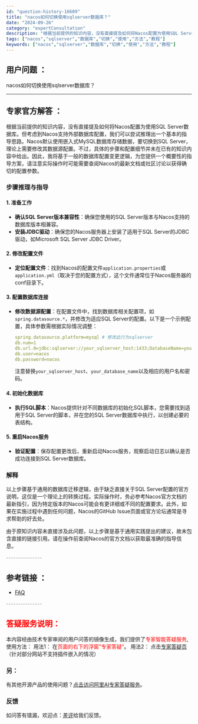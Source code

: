 ```yaml
---
id: "question-history-16609"
title: "nacos如何切换使用sqlserver数据库？"
date: "2024-09-26"
category: "expertConsultation"
description: "根据当前提供的知识内容，没有直接提及如何将Nacos配置为使用SQL Server数据库。但考虑到Nacos支持外部数据库配置，我们可以尝试推理出一个基本的指导思路。Nacos默认使用嵌入式MySQL数据库存储数据，要切换到SQL Server，理论上需要修改其数据源配置。不过，具体的步骤和配置细节"
tags: ["nacos","sqlserver","数据库","切换","使用","方法","教程"]
keywords: ["nacos","sqlserver","数据库","切换","使用","方法","教程"]
---
```


## 用户问题 ： 
 nacos如何切换使用sqlserver数据库？  

---------------
## 专家官方解答 ：

根据当前提供的知识内容，没有直接提及如何将Nacos配置为使用SQL Server数据库。但考虑到Nacos支持外部数据库配置，我们可以尝试推理出一个基本的指导思路。Nacos默认使用嵌入式MySQL数据库存储数据，要切换到SQL Server，理论上需要修改其数据源配置。不过，具体的步骤和配置细节并未在已有的知识内容中给出。因此，我将基于一般的数据库配置变更逻辑，为您提供一个概要性的指导方案，请注意实际操作时可能需要查阅Nacos的最新文档或社区讨论以获得确切的配置参数。

### 步骤推理与指导

#### 1. 准备工作
- **确认SQL Server版本兼容性**：确保您使用的SQL Server版本与Nacos支持的数据库版本相兼容。
- **安装JDBC驱动**：确保您的Nacos服务器上安装了适用于SQL Server的JDBC驱动，如Microsoft SQL Server JDBC Driver。

#### 2. 修改配置文件
- **定位配置文件**：找到Nacos的配置文件`application.properties`或`application.yml`（取决于您的配置方式），这个文件通常位于Nacos服务器的conf目录下。
  
#### 3. 配置数据库连接
- **修改数据源配置**：在配置文件中，找到数据库相关配置项，如`spring.datasource.*`，并修改为适应SQL Server的配置。以下是一个示例配置，具体参数需根据实际情况调整：
  
  ```yaml
  spring.datasource.platform=mysql # 修改此行为sqlserver
  db.num=1
  db.url.0=jdbc:sqlserver://your_sqlserver_host:1433;DatabaseName=your_database_name
  db.user=nacos
  db.password=nacos
  ```

  注意替换`your_sqlserver_host`、`your_database_name`以及相应的用户名和密码。

#### 4. 初始化数据库
- **执行SQL脚本**：Nacos提供针对不同数据库的初始化SQL脚本，您需要找到适用于SQL Server的脚本，并在您的SQL Server数据库中执行，以创建必要的表结构。

#### 5. 重启Nacos服务
- **验证配置**：保存配置更改后，重新启动Nacos服务，观察启动日志以确认是否成功连接到SQL Server数据库。

### 解释
以上步骤基于通用的数据库迁移逻辑，由于缺乏直接关于SQL Server配置的官方说明，这仅是一个理论上的转换过程。实际操作时，务必参考Nacos官方文档的最新指引，因为特定版本的Nacos可能会有更详细或不同的配置要求。此外，如果在实施过程中遇到任何问题，Nacos的GitHub Issue页面或官方论坛通常是寻求帮助的好去处。

由于原知识内容未直接涉及此问题，以上步骤是基于通用实践提出的建议，故未包含直接的链接引用。请在操作前查阅Nacos的官方文档以获取最准确的指导信息。


<font color="#949494">---------------</font> 


## 参考链接 ：

* [FAQ](https://nacos.io/docs/latest/guide/user/faq)


 <font color="#949494">---------------</font> 
 


## <font color="#FF0000">答疑服务说明：</font> 

本内容经由技术专家审阅的用户问答的镜像生成，我们提供了<font color="#FF0000">专家智能答疑服务</font>,使用方法：
用法1： 在<font color="#FF0000">页面的右下的浮窗”专家答疑“</font>。
用法2： 点击[专家答疑页](https://answer.opensource.alibaba.com/docs/intro)（针对部分网站不支持插件嵌入的情况）
### 另：


有其他开源产品的使用问题？[点击访问阿里AI专家答疑服务](https://answer.opensource.alibaba.com/docs/intro)。
### 反馈
如问答有错漏，欢迎点：[差评](https://ai.nacos.io/user/feedbackByEnhancerGradePOJOID?enhancerGradePOJOId=16616)给我们反馈。
